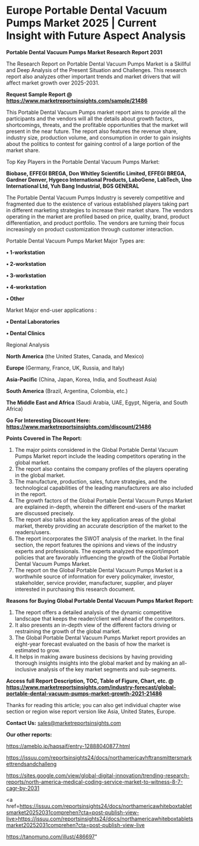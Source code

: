 # Europe Portable Dental Vacuum Pumps Market 2025 | Current Insight with Future Aspect Analysis

<strong>Portable Dental Vacuum Pumps Market Research Report 2031</strong>

The Research Report on Portable Dental Vacuum Pumps Market is a Skillful and Deep Analysis of the Present Situation and Challenges. This research report also analyzes other important trends and market drivers that will affect market growth over 2025-2031.

<strong>Request Sample Report @ <a href=https://www.marketreportsinsights.com/sample/21486>https://www.marketreportsinsights.com/sample/21486</a></strong>

This Portable Dental Vacuum Pumps market report aims to provide all the participants and the vendors will all the details about growth factors, shortcomings, threats, and the profitable opportunities that the market will present in the near future. The report also features the revenue share, industry size, production volume, and consumption in order to gain insights about the politics to contest for gaining control of a large portion of the market share.

Top Key Players in the Portable Dental Vacuum Pumps Market:

<strong>Biobase, EFFEGI BREGA, Don Whitley Scientific Limited, EFFEGI BREGA, Gardner Denver, Hygeco International Products, LaboGene, LabTech, Uno International Ltd, Yuh Bang Industrial, BGS GENERAL</strong>

The Portable Dental Vacuum Pumps Industry is severely competitive and fragmented due to the existence of various established players taking part in different marketing strategies to increase their market share. The vendors operating in the market are profiled based on price, quality, brand, product differentiation, and product portfolio. The vendors are turning their focus increasingly on product customization through customer interaction.

Portable Dental Vacuum Pumps Market Major Types are:

<strong>• 1-workstation

• 2-workstation

• 3-workstation

• 4-workstation

• Other</strong>

Market Major end-user applications :

<strong>• Dental Laboratories

• Dental Clinics</strong>

Regional Analysis

</u><strong><b>North America</b></strong> (the United States, Canada, and Mexico)

<strong><b>Europe </b></strong>(Germany, France, UK, Russia, and Italy)

<strong><b>Asia-Pacific</b></strong> (China, Japan, Korea, India, and Southeast Asia)

<strong><b>South America</b></strong> (Brazil, Argentina, Colombia, etc.)

<strong><b>The Middle East and Africa</b></strong> (Saudi Arabia, UAE, Egypt, Nigeria, and South Africa)

<strong>Go For Interesting Discount Here: <a href=https://www.marketreportsinsights.com/discount/21486>https://www.marketreportsinsights.com/discount/21486</a></strong>

<strong>Points Covered in The Report:</strong>
<ol>
  <li>The major points considered in the Global Portable Dental Vacuum Pumps Market report include the leading competitors operating in the global market.</li>
  <li>The report also contains the company profiles of the players operating in the global market.</li>
  <li>The manufacture, production, sales, future strategies, and the technological capabilities of the leading manufacturers are also included in the report.</li>
  <li>The growth factors of the Global Portable Dental Vacuum Pumps Market are explained in-depth, wherein the different end-users of the market are discussed precisely.</li>
  <li>The report also talks about the key application areas of the global market, thereby providing an accurate description of the market to the readers/users.</li>
  <li>The report incorporates the SWOT analysis of the market. In the final section, the report features the opinions and views of the industry experts and professionals. The experts analyzed the export/import policies that are favorably influencing the growth of the Global Portable Dental Vacuum Pumps Market.</li>
  <li>The report on the Global Portable Dental Vacuum Pumps Market is a worthwhile source of information for every policymaker, investor, stakeholder, service provider, manufacturer, supplier, and player interested in purchasing this research document.</li>
</ol>
<strong>Reasons for Buying Global Portable Dental Vacuum Pumps Market Report:</strong>

<ol>
  <li>The report offers a detailed analysis of the dynamic competitive landscape that keeps the reader/client well ahead of the competitors.</li>
  <li>It also presents an in-depth view of the different factors driving or restraining the growth of the global market.</li>
  <li>The Global Portable Dental Vacuum Pumps Market report provides an eight-year forecast evaluated on the basis of how the market is estimated to grow.</li>
  <li>It helps in making aware business decisions by having providing thorough insights insights into the global market and by making an all-inclusive analysis of the key market segments and sub-segments.</li>
</ol>
<strong>Access full Report Description, TOC, Table of Figure, Chart, etc. @ <a href=https://www.marketreportsinsights.com/industry-forecast/global-portable-dental-vacuum-pumps-market-growth-2021-21486>https://www.marketreportsinsights.com/industry-forecast/global-portable-dental-vacuum-pumps-market-growth-2021-21486</a></strong>


Thanks for reading this article; you can also get individual chapter wise section or region wise report version like Asia, United States, Europe.

<strong>Contact Us:</strong>
sales@marketreportsinsights.com

<strong>Our other reports:</strong>

<a href=https://ameblo.jp/haqsaif/entry-12888040877.html>https://ameblo.jp/haqsaif/entry-12888040877.html</a>

<a href=https://issuu.com/reportsinsights24/docs/northamericavhftransmittersmarkettrendsandchalleng>https://issuu.com/reportsinsights24/docs/northamericavhftransmittersmarkettrendsandchalleng</a>

<a href=https://sites.google.com/view/global-digital-innovation/trending-research-reports/north-america-medical-coding-service-market-to-witness-8-7-cagr-by-2031>https://sites.google.com/view/global-digital-innovation/trending-research-reports/north-america-medical-coding-service-market-to-witness-8-7-cagr-by-2031</a>

<a href=https://issuu.com/reportsinsights24/docs/northamericawhiteboxtabletsmarket20252031comprehen?cta=post-publish-view-live>https://issuu.com/reportsinsights24/docs/northamericawhiteboxtabletsmarket20252031comprehen?cta=post-publish-view-live</a>

<a href=https://tanomuno.com/illust/486697>https://tanomuno.com/illust/486697</a>"
